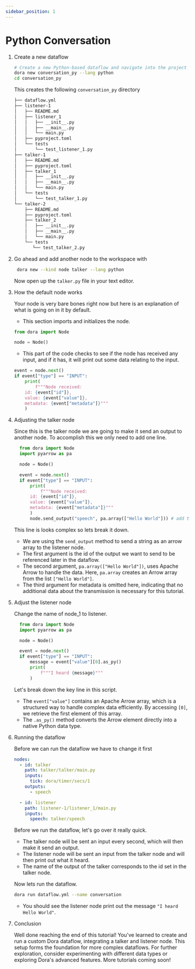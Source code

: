 ```yaml
---
sidebar_position: 1
---
```


# Python Conversation

1. Create a new dataflow

   ```bash
   # Create a new Python-based dataflow and navigate into the project directory
   dora new conversation_py --lang python
   cd conversation_py
   ```

   This creates the following `conversation_py` directory

   ```bash
   ├── dataflow.yml
   ├── listener-1
   │   ├── README.md
   │   ├── listener_1
   │   │   ├── __init__.py
   │   │   ├── __main__.py
   │   │   └── main.py
   │   ├── pyproject.toml
   │   └── tests
   │       └── test_listener_1.py
   ├── talker-1
   │   ├── README.md
   │   ├── pyproject.toml
   │   ├── talker_1
   │   │   ├── __init__.py
   │   │   ├── __main__.py
   │   │   └── main.py
   │   └── tests
   │       └── test_talker_1.py
   └── talker-2
       ├── README.md
       ├── pyproject.toml
       ├── talker_2
       │   ├── __init__.py
       │   ├── __main__.py
       │   └── main.py
       └── tests
          └── test_talker_2.py
   ```

2. Go ahead and add another node to the workspace with

   ```bash
    dora new --kind node talker --lang python
   ```

   Now open up the `talker.py` file in your text editor.

3. How the default node works

   Your node is very bare bones right now but here is an explanation of what is going on in it by default.

   - This section imports and initializes the node.

   ```python
   from dora import Node

   node = Node()
   ```

   - This part of the code checks to see if the node has received any input, and if it has, it will print out some data relating to the input.

   ```python
   event = node.next()
   if event["type"] == "INPUT":
       print(
           f"""Node received:
       id: {event["id"]},
       value: {event["value"]},
       metadata: {event["metadata"]}"""
       )
   ```

4. Adjusting the talker node

   Since this is the talker node we are going to make it send an output to another node. To accomplish this we only need to add one line.

   ```python
     from dora import Node
     import pyarrow as pa

     node = Node()

     event = node.next()
     if event["type"] == "INPUT":
         print(
             f"""Node received:
         id: {event["id"]},
         value: {event["value"]},
         metadata: {event["metadata"]}"""
         )
         node.send_output("speech", pa.array(["Hello World"])) # add this line
   ```

   This line is looks complex so lets break it down.

   - We are using the `send_output` method to send a string as an arrow array to the listener node.
   - The first argument is the id of the output we want to send to be referenced later in the dataflow.
   - The second argument, `pa.array(["Hello World"])`, uses Apache Arrow to handle the data. Here, `pa.array` creates an Arrow array from the list `["Hello World"]`.
   - The third argument for metadata is omitted here, indicating that no additional data about the transmission is necessary for this tutorial.

5. Adjust the listener node

   Change the name of node_1 to listener.

   ```python
     from dora import Node
     import pyarrow as pa

     node = Node()

     event = node.next()
     if event["type"] == "INPUT":
         message = event["value"][0].as_py()
         print(
             f"""I heard {message}"""
         )
   ```

   Let's break down the key line in this script.

   - The `event["value"]` contains an Apache Arrow array, which is a structured way to handle complex data efficiently. By accessing `[0]`, we retrieve the first element of this array.
   - The `.as_py()` method converts the Arrow element directly into a native Python data type.

6. Running the dataflow

   Before we can run the dataflow we have to change it first

   ```yaml
   nodes:
     - id: talker
       path: talker/talker/main.py
       inputs:
         tick: dora/timer/secs/1
       outputs:
         - speech

     - id: listener
       path: listener-1/listener_1/main.py
       inputs:
         speech: talker/speech
   ```

   Before we run the dataflow, let's go over it really quick.

   - The talker node will be sent an input every second, which will then make it send an output.
   - The listener node will be sent an input from the talker node and will then print out what it heard.
   - The name of the output of the talker corresponds to the id set in the talker node.

   Now lets run the dataflow.

   ```bash
   dora run dataflow.yml --name conversation
   ```

   - You should see the listener node print out the message `"I heard Hello World"`.

7. Conclusion

   Well done reaching the end of this tutorial! You've learned to create and run a custom Dora dataflow, integrating a talker and listener node. This setup forms the foundation for more complex dataflows. For further exploration, consider experimenting with different data types or exploring Dora's advanced features. More tutorials coming soon!